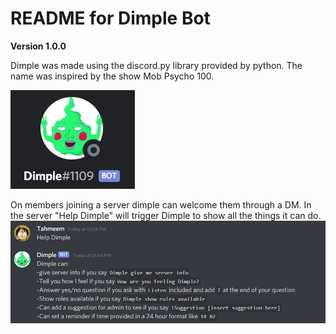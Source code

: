 # README for Dimple Bot

**Version 1.0.0**

Dimple was made using the discord.py library provided by python.
The name was inspired by the show Mob Psycho 100. 

![img.png](Images/img.png)

On members joining a server dimple can welcome them through a DM. 
In the server "Help Dimple" will trigger Dimple to show all the things it can do.
![img_1.png](Images/img_1.png)

